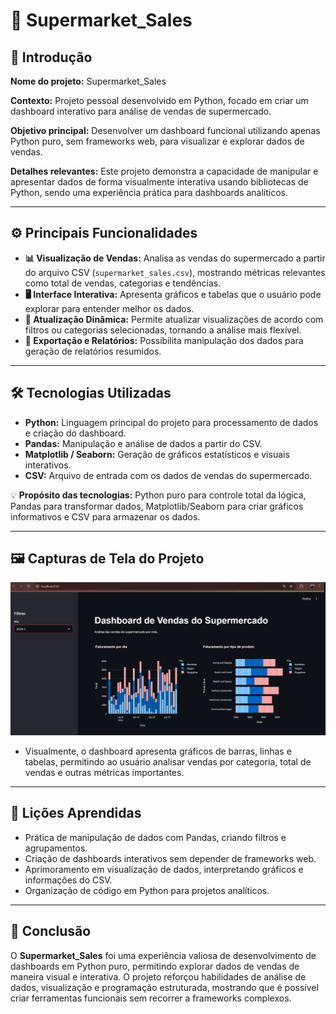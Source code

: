 # 🛒 Supermarket_Sales

## 📌 Introdução
**Nome do projeto:** Supermarket_Sales  

**Contexto:** Projeto pessoal desenvolvido em Python, focado em criar um dashboard interativo para análise de vendas de supermercado.  

**Objetivo principal:** Desenvolver um dashboard funcional utilizando apenas Python puro, sem frameworks web, para visualizar e explorar dados de vendas.  

**Detalhes relevantes:** Este projeto demonstra a capacidade de manipular e apresentar dados de forma visualmente interativa usando bibliotecas de Python, sendo uma experiência prática para dashboards analíticos.  

---

## ⚙️ Principais Funcionalidades
- **📊 Visualização de Vendas:** Analisa as vendas do supermercado a partir do arquivo CSV (`supermarket_sales.csv`), mostrando métricas relevantes como total de vendas, categorias e tendências.  
- **🖥️ Interface Interativa:** Apresenta gráficos e tabelas que o usuário pode explorar para entender melhor os dados.  
- **🔄 Atualização Dinâmica:** Permite atualizar visualizações de acordo com filtros ou categorias selecionadas, tornando a análise mais flexível.  
- **📑 Exportação e Relatórios:** Possibilita manipulação dos dados para geração de relatórios resumidos.  

---

## 🛠️ Tecnologias Utilizadas
- **Python:** Linguagem principal do projeto para processamento de dados e criação do dashboard.  
- **Pandas:** Manipulação e análise de dados a partir do CSV.  
- **Matplotlib / Seaborn:** Geração de gráficos estatísticos e visuais interativos.  
- **CSV:** Arquivo de entrada com os dados de vendas do supermercado.  

💡 **Propósito das tecnologias:** Python puro para controle total da lógica, Pandas para transformar dados, Matplotlib/Seaborn para criar gráficos informativos e CSV para armazenar os dados.  

---

## 🖼️ Capturas de Tela do Projeto
![Demo da aplicação](demo.gif)
- Visualmente, o dashboard apresenta gráficos de barras, linhas e tabelas, permitindo ao usuário analisar vendas por categoria, total de vendas e outras métricas importantes.  

---

## 📝 Lições Aprendidas
- Prática de manipulação de dados com Pandas, criando filtros e agrupamentos.  
- Criação de dashboards interativos sem depender de frameworks web.  
- Aprimoramento em visualização de dados, interpretando gráficos e informações do CSV.  
- Organização de código em Python para projetos analíticos.  

---

## 🎯 Conclusão
O **Supermarket_Sales** foi uma experiência valiosa de desenvolvimento de dashboards em Python puro, permitindo explorar dados de vendas de maneira visual e interativa. O projeto reforçou habilidades de análise de dados, visualização e programação estruturada, mostrando que é possível criar ferramentas funcionais sem recorrer a frameworks complexos.
